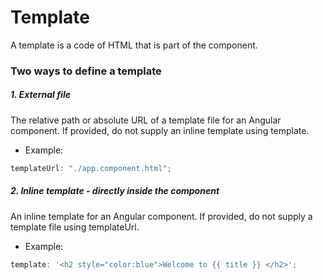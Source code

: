# Template

A template is a code of HTML that is part of the component.

### Two ways to define a template

##### 1. External file

The relative path or absolute URL of a template file for an Angular component. If provided, do not supply an inline template using template.

- Example:

```ts
templateUrl: "./app.component.html";
```

##### 2. Inline template - directly inside the component

An inline template for an Angular component. If provided, do not supply a template file using templateUrl.

- Example:

```ts
template: '<h2 style="color:blue">Welcome to {{ title }} </h2>';
```
